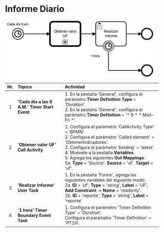 # Informe Diario

![BPMN Diagram](process.png)

|   Nr. | Tópico                                      | Actividad                                                                                                                                                                                                                                                                                                                                                                                                                                                                                                                                                                                                                                                                                                                                                                                                         |
| :---: | :---                                        | :---                                                                                                                                                                                                                                                                                                                                                                                                                                                                                                                                                                                                                                                                                                                                                                                                              |
|     1 | **'Cada día a las 9 A.M.' Timer Start Event** | 1. En la pestaña 'General', configura el parámetro **Timer Definition Type** = 'Duration'. <br> 2. En la pestaña 'General', configura el parámetro **Timer Definition** = '* 9 * * Mon-Fri *'.
|     2 | **'Obtener valor UF' Call Activity** | 1. Configura el parámetro 'CallActivity Type' = 'BPMN'. <br>  2. Configura el parámetro 'Called element' = 'ObtenerIndicadores'. <br> 3. Configura el parámetro 'binding' = 'latest'. <br> 4. Muévete a la pestaña **Variables**. <br> 5. Agrega los siguientes **Out Mappings**:<br> 5a. **Type** = 'Source'. **Source** = 'uf'. **Target** = 'uf'. 
|     3 | **'Realizar Informe' User Task** | 1. En la pestaña 'Forms', agrega las siguientes variables del siguiente modo:<br>2a. **ID** = 'uf', **Type** = 'string', **Label** = 'UF', **Add Constraint** -> **Name** = 'readonly'.<br>2b. **ID** = 'reporte', **Type** = 'string', **Label** = 'reporte'
|     4 | **'1 hora' Timer Boundary Event Task** | 1. Configura el parámetro 'Timer Definition Type' = 'Duration'. <br> Configura el parámetro 'Timer Definition' = 'PT1H'. <br>                                                                                                                                                                                                                                                                                            |
